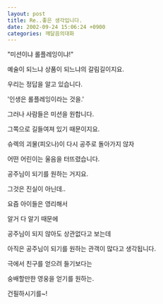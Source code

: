 ```yaml
---
layout: post
title: Re..좋은 생각입니다.
date: 2002-09-24 15:06:24 +0900
categories: 깨달음의대화
---
```

"미션이냐 롤플레잉이냐!"
  
예술이 되느냐 상품이 되느냐의 갈림길이지요.
  

  
우리는 정답을 알고 있습니다.
  
'인생은 롤플레잉이라는 것을.'
  

  
그러나 사람들은 미션을 원합니다.
  
그쪽으로 길들여져 있기 때문이지요.
  

  
슈렉의 괴물(피오나)이 다시 공주로 돌아가지 않자
  
어떤 어린이는 울음을 터뜨렸습니다.
  

  
공주님이 되기를 원하는 거지요.
  
그것은 진실이 아닌데..
  

  
요즘 아이들은 영리해서
  
알거 다 알기 때문에
  

  
공주님이 되지 않아도 상관없다고 보는데
  
아직은 공주님이 되기를 원하는 관객이 많다고 생각됩니다.
  

  
극에서 친구를 얻으려 들기보다는
  
숭배할만한 영웅을 얻기를 원하는.
  

  
건필하시기를~!
